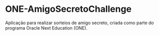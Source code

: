 # ONE-AmigoSecretoChallenge
Aplicação para realizar sorteios de amigo secreto, criada como parte do programa Oracle Next Education (ONE).
